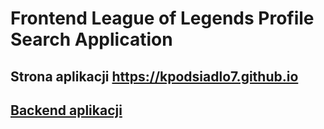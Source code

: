 # Frontend League of Legends Profile Search Application
## Strona aplikacji https://kpodsiadlo7.github.io
## <a href="https://github.com/kpodsiadlo7/LeagueOfLegendsSTATS">Backend aplikacji</a>
